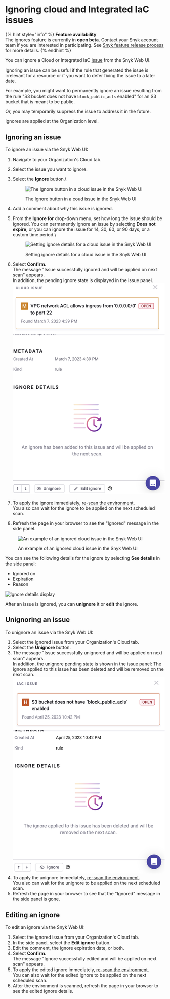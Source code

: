# Ignoring cloud and Integrated IaC issues

{% hint style="info" %}
**Feature availability**\
The ignores feature is currently in **open beta**. Contact your Snyk account team if you are interested in participating. See [Snyk feature release process](../../../more-info/snyk-feature-release-process.md) for more details.
{% endhint %}

You can ignore a Cloud or Integrated IaC [issue](./) from the Snyk Web UI.

Ignoring an issue can be useful if the rule that generated the issue is irrelevant for a resource or if you want to defer fixing the issue to a later date.

For example, you might want to permanently ignore an issue resulting from the rule "S3 bucket does not have `block_public_acls` enabled" for an S3 bucket that is meant to be public.

Or, you may temporarily suppress the issue to address it in the future.

Ignores are applied at the Organization level.

## Ignoring an issue <a href="#docs-internal-guid-328370e3-7fff-a6c7-193a-31d26381f4e0" id="docs-internal-guid-328370e3-7fff-a6c7-193a-31d26381f4e0"></a>

To ignore an issue via the Snyk Web UI:

1. Navigate to your Organization's Cloud tab.
2. Select the issue you want to ignore.
3.  Select the **Ignore** button.\


    <figure><img src="../../../.gitbook/assets/snyk-cloud-ignore-button.png" alt="The Ignore button in a cloud issue in the Snyk Web UI"><figcaption><p>The Ignore button in a coud issue in the Snyk Web UI</p></figcaption></figure>
4. Add a comment about why this issue is ignored.
5.  From the **Ignore for** drop-down menu, set how long the issue should be ignored. You can permanently ignore an issue by selecting **Does not expire**, or you can ignore the issue for 14, 30, 60, or 90 days, or a custom time period.\


    <figure><img src="../../../.gitbook/assets/snyk-cloud-ignore-settings.png" alt="Setting ignore details for a cloud issue in the Snyk Web UI"><figcaption><p>Setting ignore details for a cloud issue in the Snyk Web UI</p></figcaption></figure>
6. Select **Confirm**.\
   The message "Issue successfully ignored and will be applied on next scan" appears.\
   In addition, the pending ignore state is displayed in the issue panel.\
   ![Pending ignore state displayed in issue panel](../../../.gitbook/assets/image.png)
7. To apply the ignore immediately, [re-scan the environment](../snyk-environments/scan-a-cloud-environment.md).\
   You also can wait for the ignore to be applied on the next scheduled scan.
8. Refresh the page in your browser to see the "Ignored" message in the side panel.

<figure><img src="../../../.gitbook/assets/snyk-cloud-ignored-issue-example.png" alt="An example of an ignored cloud issue in the Snyk Web UI"><figcaption><p>An example of an ignored cloud issue in the Snyk Web UI</p></figcaption></figure>

You can see the following details for the ignore by selecting **See details** in the side panel:

* Ignored on
* Expiration
* Reason

<img src="../../../.gitbook/assets/snyk-cloud-ignore-details.png" alt="Ignore details display" data-size="original">

After an issue is ignored, you can **unignore** it or **edit** the ignore.

## Unignoring an issue

To unignore an issue via the Snyk Web UI:

1. Select the ignored issue from your Organization's Cloud tab.
2. Select the **Unignore** button.
3. The message "Issue successfully unignored and will be applied on next scan" appears.\
   In addition, the unignore pending state is shown in the issue panel: The ignore applied to this issue has been deleted and will be removed on the next scan.\
   ![Unignore pending state in the issue panel](<../../../.gitbook/assets/image (1).png>)
4. To apply the unignore immediately, [re-scan the environment](../snyk-environments/scan-a-cloud-environment.md).\
   You also can wait for the unignore to be applied on the next scheduled scan.
5. Refresh the page in your browser to see that the "Ignored" message in the side panel is gone.

## Editing an ignore

To edit an ignore via the Snyk Web UI:

1. Select the ignored issue from your Organization's Cloud tab.
2. In the side panel, select the **Edit ignore** button.
3. Edit the comment, the ignore expiration date, or both.
4. Select **Confirm**.\
   The message "Ignore successfully edited and will be applied on next scan" appears.
5. To apply the edited ignore immediately, [re-scan the environment](../snyk-environments/scan-a-cloud-environment.md).\
   You can also wait for the edited ignore to be applied on the next scheduled scan.
6. After the environment is scanned, refresh the page in your browser to see the edited ignore details.
